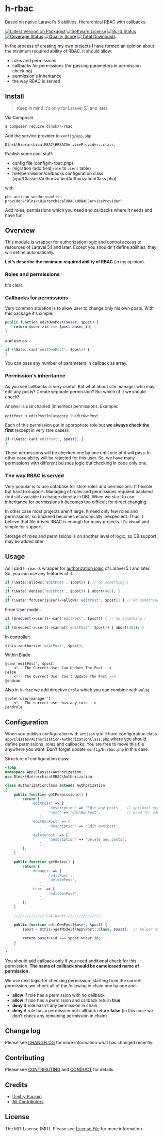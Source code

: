 # h-rbac

Based on native Laravel's 5 abilities. Hierarchical RBAC with callbacks.

[![Latest Version on Packagist][ico-version]][link-packagist]
[![Software License][ico-license]](LICENSE.md)
[![Build Status][ico-travis]][link-travis]
[![Coverage Status][ico-scrutinizer]][link-scrutinizer]
[![Quality Score][ico-code-quality]][link-code-quality]
[![Total Downloads][ico-downloads]][link-downloads]

In the process of creating my own projects I have formed an opinion about the minimum required ability of RBAC. It should allow:

 - roles and permissions
 - callbacks for permissions (for passing parameters in permission checking)
 - permission's inheritance
 - the way RBAC is served

## Install

> Keep in mind it's only for Laravel 5.1 and later.

Via Composer

``` bash
$ composer require dlnsk/h-rbac
```

Add the service provider to `config/app.php`

	Dlnsk\HierarchicalRBAC\HRBACServiceProvider::class,

Publish some cool stuff:

 - config file (config/h-rbac.php)
 - migration (add field `role` to `users` table)
 - role/permission/callbacks configuration class (app/Classes/Authorization/AuthorizationClass.php)

with

	php artisan vendor:publish --provider="Dlnsk\HierarchicalRBAC\HRBACServiceProvider"

Add roles, permissions which you need and callbacks where it needs and have fun!

## Overview

This module is wrapper for [authorization logic](https://laravel.com/docs/5.2/authorization#checking-abilities) and control access to resources of Laravel 5.1 and later. Except you shouldn't define abilities, they will define automatically.

**Let's describe the minimum required ability of RBAC** (in my opinion).

### Roles and permissions

It's clear.

### Callbacks for permissions

Very common situation is to allow user to change only his own posts. With this package it's simple:

``` php
public function editOwnPost($user, $post) {
	return $user->id === $post->user_id;
}
```

and use as

``` php
if (\Gate::can('editOwnPost', $post)) {
}
```
You can pass any number of parameters in callback as array.

### Permission's inheritance

As you see callbacks is very useful. But what about site manager who may edit any posts? Create separate permission? But which of it we should check?

Answer is use chained (inherited) permissions. Example:

`editPost` -> `editPostInCategory` -> `editOwnPost`

Each of this permission put in appropriate role but **we always check the first** (except in very rare cases):
``` php
if (\Gate::can('editPost', $post)) {
}
```
These permissions will be checked one by one until one of it will pass. In other case ability will be rejected for this user. So, we have many permissions with different buisnes logic but checking in code only one.

### The way RBAC is served

Very popular is to use database for store roles and permissions. It flexible but hard to support. Managing of roles and permissions required backend (but stil available to change directly in DB). When we start to use inheritance for permissions it becomes too difficult for direct changing.

In other case most projects aren't large. It need only few roles and permissions, so backend becomes economically inexpedient. Thus, I believe that file driven RBAC is enough for many projects. It's visual and simple for support.

Storage of roles and permissions is on another level of logic, so DB support may be added later.

## Usage

As I said `h-rbac` is wrapper for [authorization logic](https://laravel.com/docs/5.2/authorization#checking-abilities) of Laravel 5.1 and later. So, you can use any features of it.

```php
if (\Gate::allows('editPost', $post)) { // do something }
...
if (\Gate::denies('editPost', $post)) { abort(403); }
...
if (\Gate::forUser($user)->allows('editPost', $post)) { // do something }
```

From User model:

```php
if ($request->user()->can('editPost', $post)) { // do something }
...
if ($request->user()->cannot('editPost', $post)) { abort(403); }
```

In controller:

```php
$this->authorize('editPost', $post);
```

Within Blade

	@can('editPost', $post)
	    <!-- The Current User Can Update The Post -->
	@else
	    <!-- The Current User Can't Update The Post -->
	@endcan

Also in `h-rbac` we add directive `@role` which you can combine with `@else`


	@role('user|manager')
		<!-- The current user has any role -->
	@endrole

## Configuration

When you publish configuration with `artisan` you'll have configuration class `app/Classes/Authorization/AuthorizationClass.php` where you should define permissions, roles and callbacks. You are free to move this file anywhere you want. Don't forget update `config/h-rbac.php` in this case.

Structure of configuration class:

```php
<?php
namespace App\Classes\Authorization;
use Dlnsk\HierarchicalRBAC\Authorization;

class AuthorizationClass extends Authorization
{
	public function getPermissions() {
		return [
			'editPost' => [
					'description' => 'Edit any posts',  // optional property
					'next' => 'editOwnPost',            // used for making chain (hierarchy) of permissions
				],
			'editOwnPost' => [
					'description' => 'Edit own post',
				],
			'deletePost' => [
					'description' => 'Delete any posts',
				],
		];
	}

	public function getRoles() {
		return [
			'manager' => [
					'editPost',
					'deletePost',
				],
			'user' => [
					'editOwnPost',
				],
		];
	}

	////////////// Callbacks ///////////////
	
	public function editOwnPost($user, $post) {
		$post = $this->getModel(\App\Post::class, $post);  // helper method for geting model

		return $user->id === $post->user_id;
	}

}
```

You should add callback only if you need additional check for this permission. **The name of callback should be camelcased name of permission.**

We use next logic for checking permission: starting from the current permission, we check all of the following in chain one by one and:

 - **allow** if role has a permission with no callback
 - **allow** if role has a permission and callback return **true**
 - **deny** if role hasn't any permission in chain
 - **deny** if role has a permission but callback return **false** (in this case we don't check any remaining permission in chain)

## Change log

Please see [CHANGELOG](CHANGELOG.md) for more information what has changed recently.

## Contributing

Please see [CONTRIBUTING](CONTRIBUTING.md) and [CONDUCT](CONDUCT.md) for details.

## Credits

- [Dmitry Pupinin][link-author]
- [All Contributors][link-contributors]

## License

The MIT License (MIT). Please see [License File](LICENSE.md) for more information.

[ico-version]: https://img.shields.io/packagist/v/dlnsk/h-rbac.svg?style=flat-square
[ico-license]: https://img.shields.io/badge/license-MIT-brightgreen.svg?style=flat-square
[ico-travis]: https://img.shields.io/travis/dlnsk/h-rbac/master.svg?style=flat-square
[ico-scrutinizer]: https://img.shields.io/scrutinizer/coverage/g/dlnsk/h-rbac.svg?style=flat-square
[ico-code-quality]: https://img.shields.io/scrutinizer/g/dlnsk/h-rbac.svg?style=flat-square
[ico-downloads]: https://img.shields.io/packagist/dt/dlnsk/h-rbac.svg?style=flat-square

[link-packagist]: https://packagist.org/packages/dlnsk/h-rbac
[link-travis]: https://travis-ci.org/dlnsk/h-rbac
[link-scrutinizer]: https://scrutinizer-ci.com/g/dlnsk/h-rbac/code-structure
[link-code-quality]: https://scrutinizer-ci.com/g/dlnsk/h-rbac
[link-downloads]: https://packagist.org/packages/dlnsk/h-rbac
[link-author]: https://github.com/dlnsk
[link-contributors]: ../../contributors
